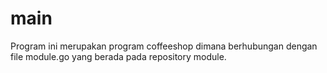 # main

Program ini merupakan program coffeeshop dimana berhubungan dengan file module.go yang berada pada repository module.
